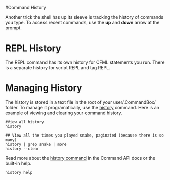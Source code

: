 #Command History

Another trick the shell has up its sleeve is tracking the history of commands you type. To access recent commands, use the **up** and **down** arrow at the prompt.

# REPL History
The REPL command has its own history for CFML statements you run. There is a separate history for script REPL and tag REPL.

# Managing History
The history is stored in a text file in the root of your user/.CommandBox/ folder. To manage it programatically, use the [history](http://apidocs.ortussolutions.com/commandbox/1.0.0/index.html?commandbox/system/commands/history.html) command. Here is an example of viewing and clearing your command history.

```
#View all history
history

## View all the times you played snake, paginated (because there is so many)
history | grep snake | more
history --clear
```

Read more about the [history command](http://apidocs.ortussolutions.com/commandbox/1.0.0/index.html?commandbox/system/commands/history.html) in the Command API docs or the built-in help.

```
history help
```